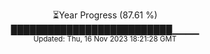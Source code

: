 <p align="center">
⏳Year Progress (87.61 %) <br>
██████████████████████████▁▁▁▁ <br>
<sub>Updated: Thu, 16 Nov 2023 18:21:28 GMT</sub>
</p>

